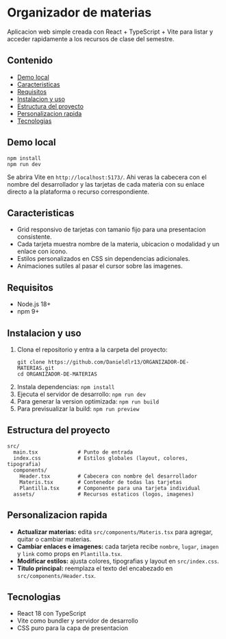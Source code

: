 # Organizador de materias

Aplicacion web simple creada con React + TypeScript + Vite para listar y acceder rapidamente a los recursos de clase del semestre.

## Contenido

- [Demo local](#demo-local)
- [Caracteristicas](#caracteristicas)
- [Requisitos](#requisitos)
- [Instalacion y uso](#instalacion-y-uso)
- [Estructura del proyecto](#estructura-del-proyecto)
- [Personalizacion rapida](#personalizacion-rapida)
- [Tecnologias](#tecnologias)

## Demo local

```
npm install
npm run dev
```

Se abrira Vite en `http://localhost:5173/`. Ahi veras la cabecera con el nombre del desarrollador y las tarjetas de cada materia con su enlace directo a la plataforma o recurso correspondiente.

## Caracteristicas

- Grid responsivo de tarjetas con tamanio fijo para una presentacion consistente.
- Cada tarjeta muestra nombre de la materia, ubicacion o modalidad y un enlace con icono.
- Estilos personalizados en CSS sin dependencias adicionales.
- Animaciones sutiles al pasar el cursor sobre las imagenes.

## Requisitos

- Node.js 18+
- npm 9+

## Instalacion y uso

1. Clona el repositorio y entra a la carpeta del proyecto:
   ```
   git clone https://github.com/Danieldlr13/ORGANIZADOR-DE-MATERIAS.git
   cd ORGANIZADOR-DE-MATERIAS
   ```
2. Instala dependencias: `npm install`
3. Ejecuta el servidor de desarrollo: `npm run dev`
4. Para generar la version optimizada: `npm run build`
5. Para previsualizar la build: `npm run preview`

## Estructura del proyecto

```
src/
  main.tsx             # Punto de entrada
  index.css            # Estilos globales (layout, colores, tipografia)
  components/
    Header.tsx         # Cabecera con nombre del desarrollador
    Materis.tsx        # Contenedor de todas las tarjetas
    Plantilla.tsx      # Componente para una tarjeta individual
  assets/              # Recursos estaticos (logos, imagenes)
```

## Personalizacion rapida

- **Actualizar materias:** edita `src/components/Materis.tsx` para agregar, quitar o cambiar materias.
- **Cambiar enlaces e imagenes:** cada tarjeta recibe `nombre`, `lugar`, `imagen` y `link` como props en `Plantilla.tsx`.
- **Modificar estilos:** ajusta colores, tipografias y layout en `src/index.css`.
- **Titulo principal:** reemplaza el texto del encabezado en `src/components/Header.tsx`.

## Tecnologias

- React 18 con TypeScript
- Vite como bundler y servidor de desarrollo
- CSS puro para la capa de presentacion
